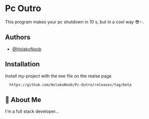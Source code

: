 
# Pc Outro

This program makes your pc shutdown in 10 s, but in a cool way 😎✨.
## Authors

- [@HolakoNoob](https://www.github.com/HolakoNoob)


## Installation

Install my-project with the exe file on the realse page 

```bash
  https://github.com/HolakoNoob/Pc-Outro/releases/tag/beta
```
    
## 🚀 About Me
I'm a full stack developer...

